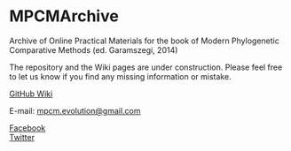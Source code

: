 # MPCMArchive
Archive of Online Practical Materials for the book of Modern Phylogenetic Comparative Methods (ed. Garamszegi, 2014)

The repository and the Wiki pages are under construction. Please feel free to let us know if you find any missing information or mistake.

<a href="https://github.com/MPCMEvolution/MPCMArchive/wiki/0.-Overview">GitHub Wiki</a>

E-mail: mpcm.evolution@gmail.com

<a href="https://www.facebook.com/mpcm.evolution">Facebook</a><br>
<a href="https://twitter.com/MPCMevol">Twitter</a>
